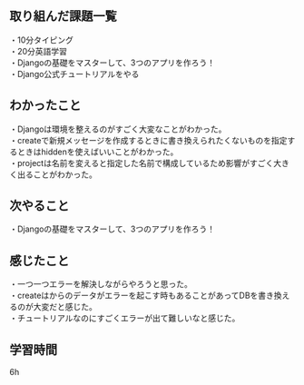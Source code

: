 ## 取り組んだ課題一覧
・10分タイピング
<br>・20分英語学習
<br>・Djangoの基礎をマスターして、3つのアプリを作ろう！
<br>・Django公式チュートリアルをやる
## わかったこと
・Djangoは環境を整えるのがすごく大変なことがわかった。
<br>・createで新規メッセージを作成するときに書き換えられたくないものを指定するときはhiddenを使えばいいことがわかった。
<br>・projectは名前を変えると指定した名前で構成しているため影響がすごく大きく出ることがわかった。
## 次やること
・Djangoの基礎をマスターして、3つのアプリを作ろう！

## 感じたこと
・一つ一つエラーを解決しながらやろうと思った。
<br>・createはからのデータがエラーを起こす時もあることがあってDBを書き換えるのが大変だと感じた。
<br>・チュートリアルなのにすごくエラーが出て難しいなと感じた。
## 学習時間
6h
